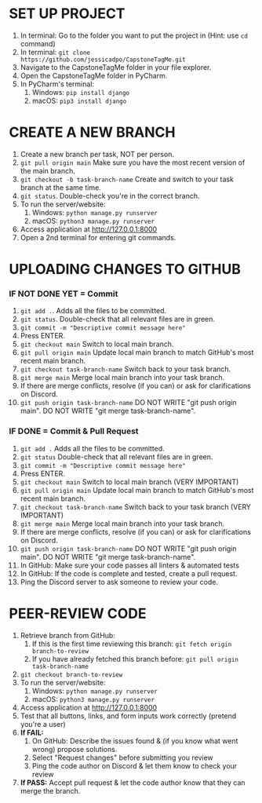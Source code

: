 # SET UP PROJECT
1. In terminal: Go to the folder you want to put the project in (Hint: use `cd` command)
2. In terminal: `git clone https://github.com/jessicadpo/CapstoneTagMe.git`
3. Navigate to the CapstoneTagMe folder in your file explorer.
4. Open the CapstoneTagMe folder in PyCharm.
5. In PyCharm's terminal:
   1. Windows: `pip install django`
   2. macOS: `pip3 install django`

# CREATE A NEW BRANCH
1. Create a new branch per task, NOT per person.
2. `git pull origin main` Make sure you have the most recent version of the main branch.
3. `git checkout -b task-branch-name` Create and switch to your task branch at the same time.
4. `git status`. Double-check you're in the correct branch.
5. To run the server/website:
   1. Windows: `python manage.py runserver`
   2. macOS: `python3 manage.py runserver`
6. Access application at http://127.0.0.1:8000
7. Open a 2nd terminal for entering git commands.

# UPLOADING CHANGES TO GITHUB
### IF NOT DONE YET = Commit
1. `git add .`. Adds all the files to be committed.
2. `git status`. Double-check that all relevant files are in green.
3. `git commit -m "Descriptive commit message here"`
4. Press ENTER.
5. `git checkout main` Switch to local main branch.
6. `git pull origin main` Update local main branch to match GitHub's most recent main branch.
7. `git checkout task-branch-name` Switch back to your task branch.
8. `git merge main` Merge local main branch into your task branch.
9. If there are merge conflicts, resolve (if you can) or ask for clarifications on Discord.
10. `git push origin task-branch-name` DO NOT WRITE "git push origin main". DO NOT WRITE "git merge task-branch-name".

### IF DONE = Commit & Pull Request
1. `git add .` Adds all the files to be committed.
2. `git status` Double-check that all relevant files are in green.
3. `git commit -m "Descriptive commit message here"`
4. Press ENTER.
5. `git checkout main` Switch to local main branch (VERY IMPORTANT)
6. `git pull origin main` Update local main branch to match GitHub's most recent main branch.
7. `git checkout task-branch-name` Switch back to your task branch (VERY IMPORTANT)
8. `git merge main` Merge local main branch into your task branch.
9. If there are merge conflicts, resolve (if you can) or ask for clarifications on Discord.
10. `git push origin task-branch-name` DO NOT WRITE "git push origin main". DO NOT WRITE "git merge task-branch-name". 
11. In GitHub: Make sure your code passes all linters & automated tests 
12. In GitHub: If the code is complete and tested, create a pull request. 
14. Ping the Discord server to ask someone to review your code.

# PEER-REVIEW CODE
1. Retrieve branch from GitHub:
   1. If this is the first time reviewing this branch: `git fetch origin branch-to-review`
   2. If you have already fetched this branch before: `git pull origin task-branch-name`
2. `git checkout branch-to-review`
3. To run the server/website:
   1. Windows: `python manage.py runserver`
   2. macOS: `python3 manage.py runserver`
4. Access application at http://127.0.0.1:8000
5. Test that all buttons, links, and form inputs work correctly (pretend you're a user)
6. **If FAIL:**
   1. On GitHub: Describe the issues found & (if you know what went wrong) propose solutions.
   2. Select "Request changes" before submitting you review
   3. Ping the code author on Discord & let them know to check your review
7. **If PASS:** Accept pull request & let the code author know that they can merge the branch.
